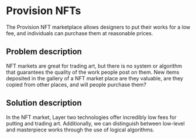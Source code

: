 # Provision NFTs
The Provision NFT marketplace allows designers to put their works for a low fee, and individuals can purchase them at reasonable prices.

## Problem description
NFT markets are great for trading art, but there is no system or algorithm that guarantees the quality of the work people post on them. New items deposited in the gallery of a NFT market place are they valuable, are they copied from other places, and will people purchase them?

## Solution description
In the NFT market, Layer two technologies offer incredibly low fees for putting and trading art. Additionally, we can distinguish between low-level and masterpiece works through the use of logical algorithms.